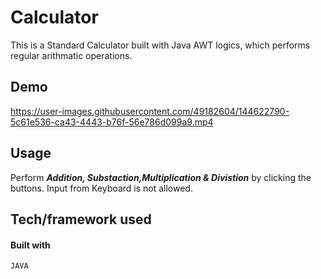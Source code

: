 # Calculator
This is a Standard Calculator built with Java AWT logics, which performs regular arithmatic operations.

## Demo



https://user-images.githubusercontent.com/49182604/144622790-5c61e536-ca43-4443-b76f-56e786d099a9.mp4


 ## Usage
 Perform ***Addition, Substaction,Multiplication & Divistion*** by clicking the buttons. Input from Keyboard is not allowed.

 ## Tech/framework used
  #### Built with
   ```
  JAVA
   ```
